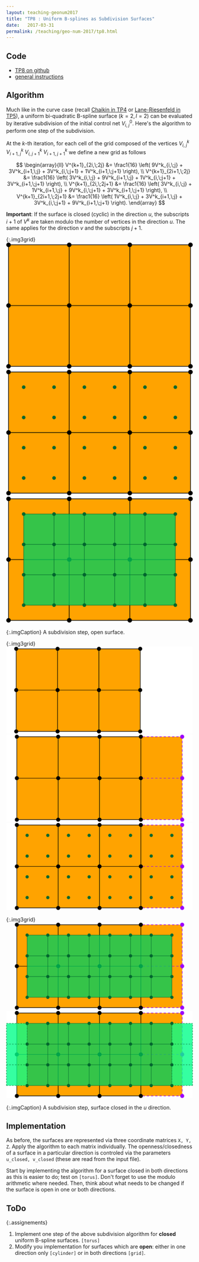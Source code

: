 ```yaml
---
layout: teaching-geonum2017
title: "TP8 : Uniform B-splines as Subdivision Surfaces"
date:   2017-03-31
permalink: /teaching/geo-num-2017/tp8.html
---
```


## Code
* [TP8 on github](https://github.com/GeoNumTP/GeoNum2017/tree/master/TP8)  
* [general instructions](https://github.com/GeoNumTP/GeoNum2017#géométrie-numérique-spring-2017)  

## Algorithm
Much like in the curve case (recall [Chaikin in TP4](tp4.html) or [Lane-Riesenfeld in TP5](tp5.html)),
a uniform bi-quadratic B-spline surface ($k=2,l=2$) can be evaluated by iterative subdivision
of the initial control net $V^0_{i,\;j}$. Here's the algorithm to perform one step of the subdivision.

At the $k$-th iteration, for each cell of the grid composed of the vertices
$V^k_{i,\;j}$
$V^k_{i+1,\;j}$
$V^k_{i,\;j+1}$
$V^k_{i+1,\;j+1}$
we define a new grid as follows

$$
\begin{array}{ll}
 V^{k+1}_{2i,\;2j}     &= \frac1{16} \left( 9V^k_{i,\;j} + 3V^k_{i+1,\;j} + 3V^k_{i,\;j+1} + 1V^k_{i+1,\;j+1} \right), \\
 V^{k+1}_{2i+1,\;2j}   &= \frac1{16} \left( 3V^k_{i,\;j} + 9V^k_{i+1,\;j} + 1V^k_{i,\;j+1} + 3V^k_{i+1,\;j+1} \right), \\ 
 V^{k+1}_{2i,\;2j+1}   &= \frac1{16} \left( 3V^k_{i,\;j} + 1V^k_{i+1,\;j} + 9V^k_{i,\;j+1} + 3V^k_{i+1,\;j+1} \right), \\ 
 V^{k+1}_{2i+1,\;2j+1} &= \frac1{16} \left( 1V^k_{i,\;j} + 3V^k_{i+1,\;j} + 3V^k_{i,\;j+1} + 9V^k_{i+1,\;j+1} \right). 
\end{array}
$$

**Important**: If the surface is closed (cyclic) in the direction $u$, the subscripts $\scriptstyle i+1$ of $V^k$ are taken modulo the number of vertices in the direction $u$. The same applies for the direction $v$ and the subscripts $\scriptstyle j+1$.

{:.img3grid}
![open 1](/assets/geo-num-2016/tp8/open/1.png)
![open 2](/assets/geo-num-2016/tp8/open/2.png)
![open 3](/assets/geo-num-2016/tp8/open/3.png)

{:.imgCaption}
A subdivision step, open surface.

{:.img3grid}
![closed 1](/assets/geo-num-2016/tp8/closed/1.png)
![closed 2](/assets/geo-num-2016/tp8/closed/2.png)
![closed 3](/assets/geo-num-2016/tp8/closed/3.png)

{:.img3grid}
![closed 4](/assets/geo-num-2016/tp8/closed/4.png)
![closed 5](/assets/geo-num-2016/tp8/closed/5.png)

{:.imgCaption}
A subdivision step, surface closed in the $u$ direction.

## Implementation
As before, the surfaces are represented via three coordinate matrices <code>X, Y, Z</code>. Apply the algorithm to each matrix individually. 
The openness/closedness of a surface in a particular direction is controled via the parameters <code>u_closed, v_closed</code> (these are read from the input file).

Start by implementing the algorithm for a surface closed in both directions as this is easier to do; test on <code>[torus]</code>. Don't forget to use the modulo arithmetic where needed. Then, think about what needs to be changed if the surface is open in one or both directions.

## ToDo

{:.assignements}
1. Implement one step of the above subdivision algorithm for **closed** uniform B-spline surfaces. <code>[torus]</code>
2. Modify you implementation for surfaces which are **open**: either in one direction only <code>[cylinder]</code>
or in both directions <code>[grid]</code>.

<br />
